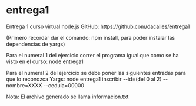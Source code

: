 # entrega1
Entrega 1 curso virtual node.js
GitHub: https://github.com/dacalles/entrega1

 

(Primero recordar dar el comando: npm install, para poder instalar las dependencias de yargs)

Para el numeral 1 del ejercicio correr el programa igual que como se ha visto en el curso: node entrega1

Para el numeral 2 del ejercicio se debe poner las siguientes entradas para que lo reconozca Yargs: node entrega1 inscribir --id=(del 0 al 2) --nombre=XXXX --cedula=00000

Nota: El archivo generado se llama informacion.txt
